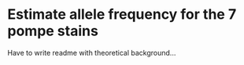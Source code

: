 # Estimate allele frequency for the 7 pompe stains 

Have to write readme with theoretical background...
